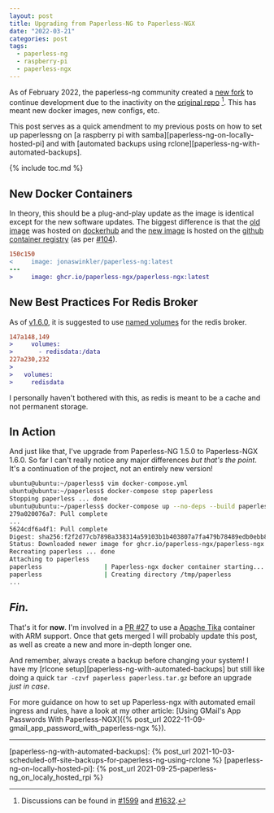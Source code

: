 ```yaml
---
layout: post
title: Upgrading from Paperless-NG to Paperless-NGX
date: "2022-03-21"
categories: post
tags:
  - paperless-ng
  - raspberry-pi
  - paperless-ngx
---
```


As of February 2022, the paperless-ng community created a [new fork][paperless-ngx] to continue development due to the inactivity on the [original repo][jonaswinkler-ng] [^1]. This has meant new docker images, new configs, etc.

This post serves as a quick amendment to my previous posts on how to set up paperlessng on [a raspberry pi with samba][paperless-ng-on-locally-hosted-pi] and with [automated backups using rclone][paperless-ng-with-automated-backups].

{% include toc.md %}

## New Docker Containers

In theory, this should be a plug-and-play update as the image is identical except for the new software updates. The biggest difference is that the [old image][old-docker] was hosted on [dockerhub](https://hub.docker.com) and the [new image][new-docker] is hosted on the [github container registry][ghcr-io] (as per [#104][pr-104]).

```diff
150c150
<     image: jonaswinkler/paperless-ng:latest
---
>     image: ghcr.io/paperless-ngx/paperless-ngx:latest
```

## New Best Practices For Redis Broker

As of [v1.6.0][v1.6.0], it is suggested to use [named volumes][named-volumes-commit] for the redis broker.

```diff
147a148,149
>     volumes:
>       - redisdata:/data
227a230,232
>
>   volumes:
>     redisdata
```

I personally haven't bothered with this, as redis is meant to be a cache and not permanent storage.

## In Action

And just like that, I've upgrade from Paperless-NG 1.5.0 to Paperless-NGX 1.6.0. So far I can't really notice any major differences _but that's the point_. It's a continuation of the project, not an entirely new version!

```bash
ubuntu@ubuntu:~/paperless$ vim docker-compose.yml
ubuntu@ubuntu:~/paperless$ docker-compose stop paperless
Stopping paperless ... done
ubuntu@ubuntu:~/paperless$ docker-compose up --no-deps --build paperless
279a020076a7: Pull complete
...
5624cdf6a4f1: Pull complete
Digest: sha256:f2f2d77cb7898a338314a59103b1b403807a7fa479b78489edb0ebb8de477d15
Status: Downloaded newer image for ghcr.io/paperless-ngx/paperless-ngx:latest
Recreating paperless ... done
Attaching to paperless
paperless                 | Paperless-ngx docker container starting...
paperless                 | Creating directory /tmp/paperless
...
```

## _Fin._

That's it for **now**. I'm involved in a [PR #27][pr-27] to use a [Apache Tika][apache-tika-arm] container with ARM support. Once that gets merged I will probably update this post, as well as create a new and more in-depth longer one.

And remember, always create a backup before changing your system! I have my [rlcone setup][paperless-ng-with-automated-backups] but still like doing a quick `tar -czvf paperless paperless.tar.gz` before an upgrade _just in case_.

For more guidance on how to set up Paperless-ngx with automated email ingress and rules, have a look at my other article: [Using GMail's App Passwords With Paperless-NGX]({% post_url 2022-11-09-gmail_app_password_with_paperless-ngx %}).

---

[^1]: Discussions can be found in [#1599](https://github.com/jonaswinkler/paperless-ng/issues/1599) and [#1632](https://github.com/jonaswinkler/paperless-ng/issues/1632).

[paperless-ng-with-automated-backups]: {% post_url 2021-10-03-scheduled-off-site-backups-for-paperless-ng-using-rclone %}
[paperless-ng-on-locally-hosted-pi]: {% post_url 2021-09-25-paperless-ng_on_localy_hosted_rpi %}

[paperless-ngx]: https://github.com/paperless-ngx/paperless-ngx
[jonaswinkler-ng]: https://github.com/jonaswinkler/paperless-ng
[old-docker]: https://hub.docker.com/r/jonaswinkler/paperless-ng
[new-docker]: https://github.com/paperless-ngx/paperless-ngx/pkgs/container/paperless-ngx
[v1.6.0]: https://github.com/paperless-ngx/paperless-ngx/releases/tag/ngx-1.6.0
[named-volumes-commit]: https://github.com/paperless-ngx/paperless-ngx/commit/bad4be4cbc7254611e720bad8fca4517f24fe210
[pr-104]: https://github.com/paperless-ngx/paperless-ngx/pull/104
[ghcr-io]: https://github.com/features/packages
[pr-27]: https://github.com/paperless-ngx/paperless-ngx/pull/27
[apache-tika-arm]: https://github.com/iwishiwasaneagle/tika-docker
